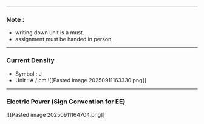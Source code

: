 *** 
### Note :

- writing down unit is a must.
- assignment must be handed in person.

***

### Current Density

- Symbol : J
- Unit : A / cm
![[Pasted image 20250911163330.png]]
*** 

### Electric Power (Sign Convention for EE)

![[Pasted image 20250911164704.png]]